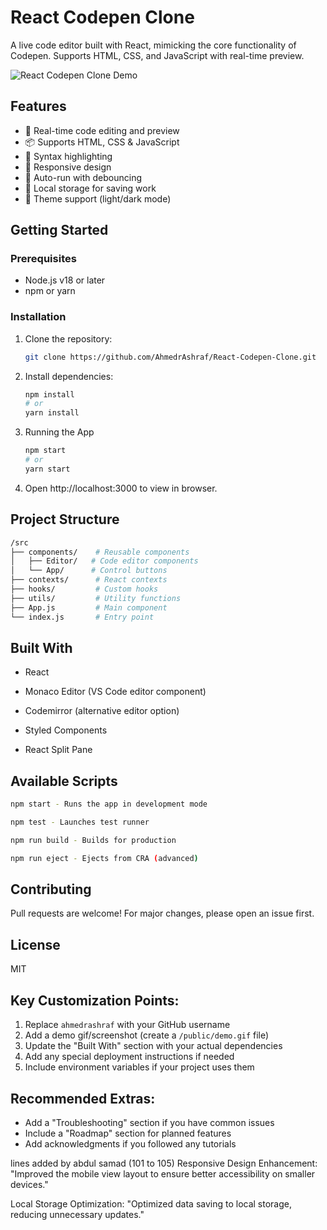 # React Codepen Clone

A live code editor built with React, mimicking the core functionality of Codepen. Supports HTML, CSS, and JavaScript with real-time preview.

![React Codepen Clone Demo](demo.gif) <!-- Add a demo gif/screenshot later -->

## Features

- 🚀 Real-time code editing and preview
- 📦 Supports HTML, CSS & JavaScript
- 🎨 Syntax highlighting
- 📱 Responsive design
- 🔄 Auto-run with debouncing
- 📂 Local storage for saving work
- 🌈 Theme support (light/dark mode)

## Getting Started

### Prerequisites

- Node.js v18 or later
- npm or yarn

### Installation

1. Clone the repository:
   ```bash
   git clone https://github.com/AhmedrAshraf/React-Codepen-Clone.git
   ```
2. Install dependencies:
   ```bash
   npm install
   # or
   yarn install
   ```
3. Running the App
   ```bash
   npm start
   # or
   yarn start
   ```
4. Open http://localhost:3000 to view in browser.

## Project Structure
```bash
/src
├── components/    # Reusable components
│   ├── Editor/   # Code editor components
│   └── App/      # Control buttons
├── contexts/      # React contexts
├── hooks/         # Custom hooks
├── utils/         # Utility functions
├── App.js         # Main component
└── index.js       # Entry point
```

## Built With
- React

- Monaco Editor (VS Code editor component)

- Codemirror (alternative editor option)

- Styled Components

- React Split Pane

## Available Scripts
```bash
npm start - Runs the app in development mode

npm test - Launches test runner

npm run build - Builds for production

npm run eject - Ejects from CRA (advanced)
```

## Contributing
Pull requests are welcome! For major changes, please open an issue first.

## License
MIT

## Key Customization Points:

1. Replace `ahmedrashraf` with your GitHub username
2. Add a demo gif/screenshot (create a `/public/demo.gif` file)
3. Update the "Built With" section with your actual dependencies
4. Add any special deployment instructions if needed
5. Include environment variables if your project uses them

## Recommended Extras:

- Add a "Troubleshooting" section if you have common issues
- Include a "Roadmap" section for planned features
- Add acknowledgments if you followed any tutorials



lines added  by abdul samad  (101 to 105)
Responsive Design Enhancement:
"Improved the mobile view layout to ensure better accessibility on smaller devices."

Local Storage Optimization:
"Optimized data saving to local storage, reducing unnecessary updates."

